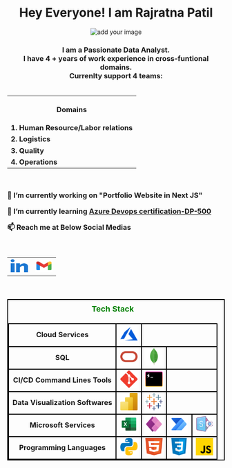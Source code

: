 <h1 align ="center"> Hey Everyone! I am  Rajratna Patil </h1>
<div align = "center"><img src ="https://raw.githubusercontent.com/rajratnapatil9/rajratnapatil9/main/images/mypicture.gif" alt="add your image"></div>
<h3 align = "center">I am a Passionate Data Analyst.<br> I have 4 + years of work experience in cross-funtional domains. </br>Currenlty support 4 teams:
<br>
<br>
<table align ="center">
<th> <p align ="center">Domains</p></th>
<tr align= "left">  <td> 1. Human Resource/Labor relations </td></tr>
<tr align = "left"> <td> 2. Logistics </td></tr>
<tr align = "left"> <td>3. Quality</td/tr>
<tr align = "left"> <td>4. Operations</td></tr>
</table>

<br>
 <p align = "left"> 🔭 I’m currently working on <b>"Portfolio Website in Next JS"</b></p>
<p align = "left">
🌱 I’m currently learning <a href= https://learn.microsoft.com/en-us/certifications/exams/dp-500/>Azure Devops certification-DP-500</a>
</p>
<p align= "left">
📫 Reach me at Below Social Medias 
<br>
</p>
<br>
<table>
<th>
<a href = "https://www.linkedin.com/in/rajratna-patil" target ="blank"><img  src =  "https://raw.githubusercontent.com/rajratnapatil9/rajratnapatil9/main/svgs/linked-in-alt.svg" height = "30" width = "40"></a>
</th>
<th>
<a  href = "mailto:rajratnapatil9@gmail.com" target ="blank"><img  src =  "https://raw.githubusercontent.com/rajratnapatil9/rajratnapatil9/main/svgs/gmail.svg" height = "30" width = "40"></a>
</th>
</table>
</br>



<table align ="center" style ="border: 2px solid black">
<caption style ="font-size: 18px; font-weight: bold ;color: green; padding: 10px">Tech Stack</caption>


<tr style="border: 2px solid black">
<td style="border: 2px solid black">Cloud Services</td>
<td style="border: 2px solid black">
<a href = "https://azure.microsoft.com/en-in/" target ="_blank" rel ="noreferrer"><img title = "AZURE" src = "https://raw.githubusercontent.com/rajratnapatil9/rajratnapatil9/main/svgs/azure.svg" alt ="azure" width ="40" height ="40" ></a>
</td>
</tr>

<tr style="border: 2px solid black">
<td style="border: 2px solid black">SQL</td>
<td style="border: 2px solid black">
<a href = "https://www.oracle.com/" target ="_blank" rel ="noreferrer">
<img title ="ORACLE" src = "https://raw.githubusercontent.com/rajratnapatil9/rajratnapatil9/main/svgs/oracle.svg" alt ="oracle" width ="40" height ="40" ></a>
</td>
<td style="border: 2px solid black">
<a href ="https://www.mongodb.com" target ="_blank" rel ="noreferrer">
<img title ="MONGO DB" src = "https://raw.githubusercontent.com/rajratnapatil9/rajratnapatil9/main/svgs/mongodb.svg" alt ="MONGO DB" width ="40" height ="40" ></a>
</td>
</tr>

<tr style="border: 2px solid black">
<td style="border: 2px solid black">CI/CD Command Lines Tools</td>
<td style="border: 2px solid black">
<a href = "https://git-scm.com/" target ="_blank" rel ="noreferrer"><img  title ="Git" src = "https://raw.githubusercontent.com/rajratnapatil9/rajratnapatil9/main/svgs/git.svg" alt ="git" width ="40" height ="40" ></a>
</td>

<td style="border: 2px solid black">
<a href = "https://hyper.is/" target ="_blank" rel ="noreferrer"><img  title ="Hyper" src = "https://raw.githubusercontent.com/rajratnapatil9/rajratnapatil9/main/svgs/hyper.svg" alt ="hyper" width ="40" height ="40" ></a>
</td>
</tr>



<tr style="border: 2px solid black">
<td style="border: 2px solid black">Data Visualization Softwares</td>
<td style="border: 2px solid black">
<a href = "https://powerbi.microsoft.com/en-us/" target ="_blank" rel ="noreferrer"><img  title ="PowerBI" src = "https://raw.githubusercontent.com/rajratnapatil9/rajratnapatil9/main/svgs/PowerBi.svg" alt ="PowerBI" width ="40" height ="40" ></a>
</td>

<td style="border: 2px solid black">
<a href = "https://www.tableau.com/" target ="_blank" rel ="noreferrer"><img  title ="Tableau" src = "https://raw.githubusercontent.com/rajratnapatil9/rajratnapatil9/main/svgs/tableau.svg" alt ="Tableau" width ="40" height ="40" ></a>
</td>
</tr>


<tr style="border: 2px solid black">
<td style="border: 2px solid black">Microsoft Services</td>
<td style="border: 2px solid black">
<a href = "https://www.microsoft.com/en-us/microsoft-365/excel" target ="_blank" rel ="noreferrer"><img  title ="Excel" src = "https://raw.githubusercontent.com/rajratnapatil9/rajratnapatil9/main/svgs/excel.svg" alt ="Excel" width ="40" height ="40" ></a>
</td>
<td style="border: 2px solid black">
<a href = "https://powerapps.microsoft.com/en-us/" target ="_blank" rel ="noreferrer"><img  title ="PowerApps" src = "https://raw.githubusercontent.com/rajratnapatil9/rajratnapatil9/main/svgs/PowerApps.svg" alt ="PowerApps" width ="40" height ="40" ></a>
</td>
</td>
<td style="border: 2px solid black">
<a href = "https://powerautomate.microsoft.com/en-us/" target ="_blank" rel ="noreferrer"><img  title ="PowerAutomate" src = "https://raw.githubusercontent.com/rajratnapatil9/rajratnapatil9/main/svgs/PowerAutomate.svg" alt ="PowerAutomate" width ="40" height ="40" ></a>
</td>
<td style="border: 2px solid black">
<a href = "https://www.microsoft.com/en-us/microsoft-365/sharepoint/collaboration" target ="_blank" rel ="noreferrer"><img  title ="Sharepoint" src = "https://raw.githubusercontent.com/rajratnapatil9/rajratnapatil9/main/svgs/sharepoint.svg" alt ="Sharepoint" width ="40" height ="40" ></a>
</td>
</tr>



<tr style="border: 2px solid black">
<td style="border: 2px solid black">Programming Languages</td>
<td style="border: 2px solid black">
<a href = "https://www.python.org/" target ="_blank" rel ="noreferrer"><img  title ="PYTHON" src = "https://raw.githubusercontent.com/rajratnapatil9/rajratnapatil9/main/svgs/python.svg" alt ="python" width ="40" height ="40" ></a>
</td>
<td style="border: 2px solid black">
<img title ="HTML" src = "https://raw.githubusercontent.com/rajratnapatil9/rajratnapatil9/main/svgs/html.svg" alt ="HTML" width ="40" height ="40" ></a>
</td>
<td style="border: 2px solid black">
<img  title ="CSS" src = "https://raw.githubusercontent.com/rajratnapatil9/rajratnapatil9/main/svgs/css.svg" alt ="CSS" width ="40" height ="40" ></a>
</td>
<td style="border: 2px solid black">
<img title ="JAVA SCRIPT" src = "https://raw.githubusercontent.com/rajratnapatil9/rajratnapatil9/main/svgs/javascript.svg" alt ="JS" width ="40" height ="40" ></a>
</td>
</tr>

</table>












